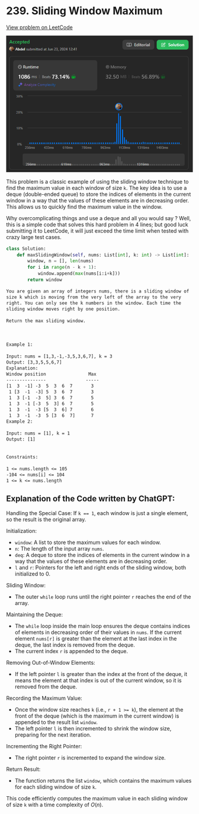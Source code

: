 # 239. Sliding Window Maximum

[View problem on LeetCode](https://leetcode.com/problems/sliding-window-maximum/)

![Submission](image.png)

This problem is a classic example of using the sliding window technique to find the maximum value in each window of size `k`. The key idea is to use a deque (double-ended queue) to store the indices of elements in the current window in a way that the values of these elements are in decreasing order. This allows us to quickly find the maximum value in the window.

Why overcomplicating things and use a deque and all you would say ? Well, this is a simple code that solves this hard problem in 4 lines; but good luck submitting it to LeetCode, it will just exceed the time limit when tested with crazy large test cases.

```python
class Solution:
    def maxSlidingWindow(self, nums: List[int], k: int) -> List[int]:
        window, n = [], len(nums)
        for i in range(n - k + 1):
            window.append(max(nums[i:i+k]))
        return window
```

```
You are given an array of integers nums, there is a sliding window of size k which is moving from the very left of the array to the very right. You can only see the k numbers in the window. Each time the sliding window moves right by one position.

Return the max sliding window.



Example 1:

Input: nums = [1,3,-1,-3,5,3,6,7], k = 3
Output: [3,3,5,5,6,7]
Explanation:
Window position                Max
---------------               -----
[1  3  -1] -3  5  3  6  7       3
 1 [3  -1  -3] 5  3  6  7       3
 1  3 [-1  -3  5] 3  6  7       5
 1  3  -1 [-3  5  3] 6  7       5
 1  3  -1  -3 [5  3  6] 7       6
 1  3  -1  -3  5 [3  6  7]      7
Example 2:

Input: nums = [1], k = 1
Output: [1]


Constraints:

1 <= nums.length <= 105
-104 <= nums[i] <= 104
1 <= k <= nums.length
```

## Explanation of the Code written by ChatGPT:

Handling the Special Case:
If `k == 1`, each window is just a single element, so the result is the original array.

Initialization:

- `window`: A list to store the maximum values for each window.
- `n`: The length of the input array `nums`.
- `deq`: A deque to store the indices of elements in the current window in a way that the values of these elements are in decreasing order.
- `l` and `r`: Pointers for the left and right ends of the sliding window, both initialized to 0.

Sliding Window:

- The outer `while` loop runs until the right pointer `r` reaches the end of the array.

Maintaining the Deque:

- The `while` loop inside the main loop ensures the deque contains indices of elements in decreasing order of their values in `nums`. If the current element `nums[r]` is greater than the element at the last index in the deque, the last index is removed from the deque.
- The current index `r` is appended to the deque.

Removing Out-of-Window Elements:

- If the left pointer `l` is greater than the index at the front of the deque, it means the element at that index is out of the current window, so it is removed from the deque.

Recording the Maximum Value:

- Once the window size reaches `k` (i.e., `r + 1 >= k`), the element at the front of the deque (which is the maximum in the current window) is appended to the result list `window`.
- The left pointer `l` is then incremented to shrink the window size, preparing for the next iteration.

Incrementing the Right Pointer:

- The right pointer `r` is incremented to expand the window size.

Return Result:

- The function returns the list `window`, which contains the maximum values for each sliding window of size `k`.

This code efficiently computes the maximum value in each sliding window of size `k` with a time complexity of $O(n)$.
